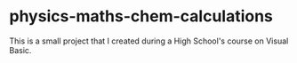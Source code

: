 # physics-maths-chem-calculations
This is a small project that I created during a High School's course on Visual Basic.
